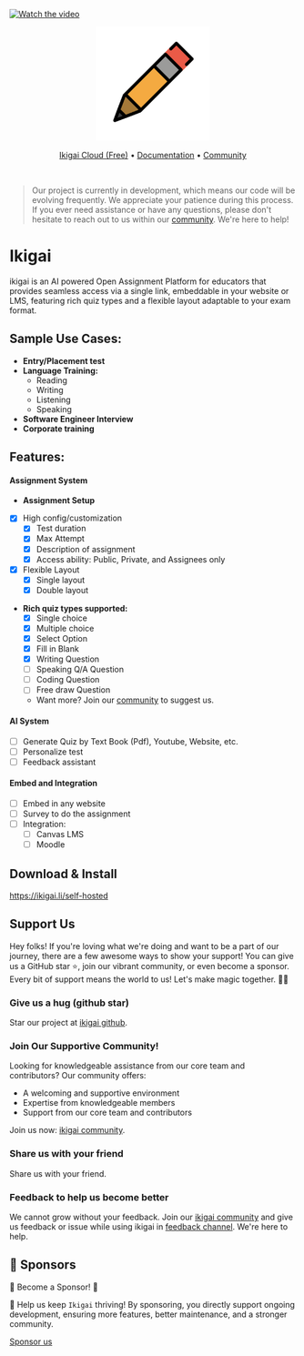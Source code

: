 [![Watch the video](https://img.youtube.com/vi/m4sphijiCCo/maxresdefault.jpg)](https://youtu.be/m4sphijiCCo)

<p align="center">
  <a href="https://ikigai.li" target="_blank">
    <img src="https://raw.githubusercontent.com/ikigai-hq/ikigai/master/assets/logo/logo.png" alt="ikigai" width="200px">
  </a>
</p>

<p align="center">
    <a href="https://cloud.ikigai.li">Ikigai Cloud (Free)</a> •
    <a href="https://ikigai.li">Documentation</a> • 
    <a href="https://discord.gg/XuYWkn6kUS">Community</a>
</p>

&nbsp;
> Our project is currently in development, which means our code will be evolving frequently. We appreciate your patience during this process. 
> If you ever need assistance or have any questions, please don't hesitate to reach out to us within our [community](https://discord.gg/XuYWkn6kUS). We're here to help!

# Ikigai

ikigai is an AI powered Open Assignment Platform for educators that provides seamless access via a single link, embeddable in your website or LMS, featuring rich quiz types and a flexible layout adaptable to your exam format.

## Sample Use Cases:

- **Entry/Placement test**
- **Language Training:**
  - Reading
  - Writing
  - Listening
  - Speaking
- **Software Engineer Interview**
- **Corporate training**

## Features:
#### Assignment System

- **Assignment Setup**
- [x] High config/customization
  - [x] Test duration
  - [x] Max Attempt
  - [x] Description of assignment
  - [x] Access ability: Public, Private, and Assignees only
- [x] Flexible Layout
  - [x] Single layout
  - [x] Double layout

- **Rich quiz types supported:**
  - [x] Single choice
  - [x] Multiple choice
  - [x] Select Option
  - [x] Fill in Blank
  - [x] Writing Question
  - [ ] Speaking Q/A Question
  - [ ] Coding Question
  - [ ] Free draw Question
  - Want more? Join our [community](https://discord.gg/XuYWkn6kUS) to suggest us.

#### AI System

- [ ] Generate Quiz by Text Book (Pdf), Youtube, Website, etc.
- [ ] Personalize test
- [ ] Feedback assistant

#### Embed and Integration

- [ ] Embed in any website
- [ ] Survey to do the assignment
- [ ] Integration:
  - [ ] Canvas LMS
  - [ ] Moodle

## Download & Install

https://ikigai.li/self-hosted

## Support Us

Hey folks! If you're loving what we're doing and want to be a part of our journey, there are a few awesome ways to show your support!
You can give us a GitHub star ⭐️, join our vibrant community, or even become a sponsor.
Every bit of support means the world to us! Let's make magic together. 🚀💫

### Give us a hug (github star)

Star our project at [ikigai github](https://github.com/ikigai-hq/ikigai).

### Join Our Supportive Community!

Looking for knowledgeable assistance from our core team and contributors? Our community offers:

- A welcoming and supportive environment
- Expertise from knowledgeable members
- Support from our core team and contributors

Join us now: [ikigai community](https://discord.gg/XuYWkn6kUS).

### Share us with your friend

Share us with your friend.

### Feedback to help us become better

We cannot grow without your feedback.
Join our [ikigai community](https://discord.gg/XuYWkn6kUS) and give us feedback or issue while using ikigai in [feedback channel](https://discord.com/channels/1200697748601704540/1243779487473336380).
We're here to help.
## 🚀 Sponsors

🌟 Become a Sponsor! 🌟

🚀 Help us keep `Ikigai` thriving! By sponsoring, you directly support ongoing development, ensuring more features, better maintenance, and a stronger community.

[Sponsor us](https://github.com/sponsors/ikigai-hq)
